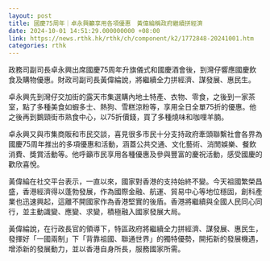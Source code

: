 ```yaml
---
layout: post
title: 國慶75周年｜卓永興籲享用各項優惠　黃偉綸稱政府繼續拼經濟
date: 2024-10-01 14:51:29.000000000 +08:00
link: https://news.rthk.hk/rthk/ch/component/k2/1772848-20241001.htm
categories: rthk
---
```


政務司副司長卓永興出席國慶75周年升旗儀式和國慶酒會後，到灣仔響應國慶飲食及購物優惠。財政司副司長黃偉綸說，將繼續全力拼經濟、謀發展、惠民生。

卓永興先到灣仔交加街的露天市集選購內地土特產、衣物、零食，之後到一家茶室，點了多種美食如蝦多士、熱狗、雪糕涼粉等，享用全日全單75折的優惠。他之後再到鵝頸街市熟食中心，以75折價錢，買了多種燒味和咖哩羊腩。
 
卓永興又與市集商販和市民交談，喜見很多市民十分支持政府牽頭聯繫社會各界為國慶75周年推出的多項優惠和活動，涵蓋公共交通、文化藝術、消閒娛樂、餐飲消費、獎賞活動等。他呼籲市民享用各種優惠及參與豐富的慶祝活動，感受國慶的歡欣喜悅。

黃偉綸在社交平台表示，一直以來，國家對香港的支持始終不變。今天祖國繁榮昌盛，香港經濟得以蓬勃發展，作為國際金融、航運、貿易中心等地位穩固，創科產業也迅速興起，這離不開國家作為香港堅實的後盾。香港將繼續與全國人民同心同行，並主動識變、應變、求變，積極融入國家發展大局。

黃偉綸說，在行政長官的領導下，特區政府將繼續全力拼經濟、謀發展、惠民生，發揮好「一國兩制」下「背靠祖國、聯通世界」的獨特優勢，開拓新的發展機遇，增添新的發展動力，並以香港自身所長，服務國家所需。
